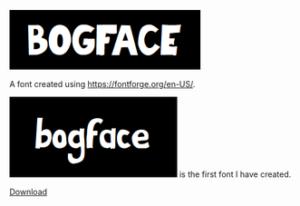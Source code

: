 !["BOGFACE"](images/bogface_caps.png)

A font created using <https://fontforge.org/en-US/>.

!["bogface"](images/bogface_lower.png) is the first font I have created.

[Download](./build/)

